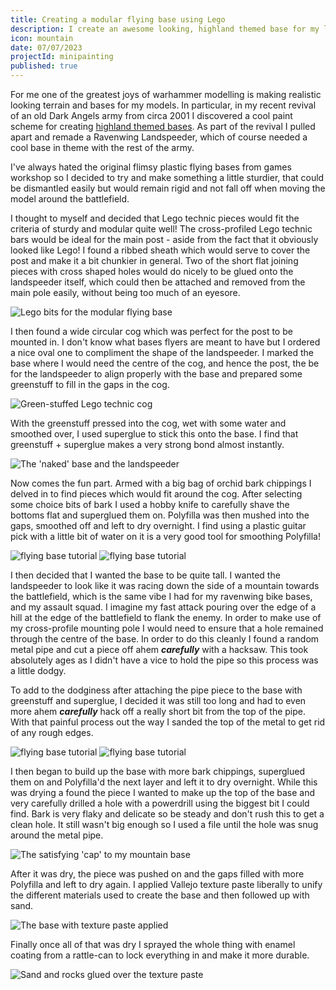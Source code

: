 ```yaml
---
title: Creating a modular flying base using Lego
description: I create an awesome looking, highland themed base for my landspeeder. Specifically I wanted to be able to attach and remove the stand itself separaetly. I used Lego Technic to do this.
icon: mountain
date: 07/07/2023
projectId: minipainting
published: true
---
```


For me one of the greatest joys of warhammer modelling is making realistic looking terrain and bases for my models. In particular, in my recent revival of an old Dark Angels army from circa 2001 I discovered a cool paint scheme for creating [highland themed bases](highland-themed-warhammer-bases). As part of the revival I pulled apart and remade a Ravenwing Landspeeder, which of course needed a cool base in theme with the rest of the army.

I've always hated the original flimsy plastic flying bases from games workshop so I decided to try and make something a little sturdier, that could be dismantled easily but would remain rigid and not fall off when moving the model around the battlefield. 

I thought to myself and decided that Lego technic pieces would fit the criteria of sturdy and modular quite well! The cross-profiled Lego technic bars would be ideal for the main post - aside from the fact that it obviously looked like Lego! I found a ribbed sheath which would serve to cover the post and make it a bit chunkier in general. Two of the short flat joining pieces with cross shaped holes would do nicely to be glued onto the landspeeder itself, which could then be attached and removed from the main pole easily, without being too much of an eyesore.

![Lego bits for the modular flying base](/warhammer/flying-base/lego-flying-base_0.webp)

I then found a wide circular cog which was perfect for the post to be mounted in. I don't know what bases flyers are meant to have but I ordered a nice oval one to compliment the shape of the landspeeder. I marked the base where I would need the centre of the cog, and hence the post, the be for the landspeeder to align properly with the base and prepared some greenstuff to fill in the gaps in the cog.

![Green-stuffed Lego technic cog](/warhammer/flying-base/lego-flying-base_1.webp)

With the greenstuff pressed into the cog, wet with some water and smoothed over, I used superglue to stick this onto the base. I find that greenstuff + superglue makes a very strong bond almost instantly.

![The 'naked' base and the landspeeder](/warhammer/flying-base/lego-flying-base_3.webp)

Now comes the fun part. Armed with a big bag of orchid bark chippings I delved in to find pieces which would fit around the cog. After selecting some choice bits of bark I used a hobby knife to carefully shave the bottoms flat and superglued them on. Polyfilla was then mushed into the gaps, smoothed off and left to dry overnight. I find using a plastic guitar pick with a little bit of water on it is a very good tool for smoothing Polyfilla!

<div class="image-grid">
    <img 
        src="/images/warhammer/flying-base/lego-flying-base_4.webp" 
        alt="flying base tutorial"
        class="post-image">
    <img
        src="/images/warhammer/flying-base/lego-flying-base_5.webp" 
        alt="flying base tutorial"
        class="post-image">
</div>

I then decided that I wanted the base to be quite tall. I wanted the landspeeder to look like it was racing down the side of a mountain towards the battlefield, which is the same vibe I had for my ravenwing bike bases, and my assault squad. I imagine my fast attack pouring over the edge of a hill at the edge of the battlefield to flank the enemy. In order to make use of my cross-profile mounting pole I would need to ensure that a hole remained through the centre of the base. In order to do this cleanly I found a random metal pipe and cut a piece off ahem ***carefully*** with a hacksaw. This took absolutely ages as I didn't have a vice to hold the pipe so this process was a little dodgy. 

To add to the dodginess after attaching the pipe piece to the base with greenstuff and superglue, I decided it was still too long and had to even more ahem ***carefully*** hack off a really short bit from the top of the pipe. With that painful process out the way I sanded the top of the metal to get rid of any rough edges.

<div class="image-grid">
    <img 
        src="/images/warhammer/flying-base/lego-flying-base_6.webp" 
        alt="flying base tutorial" 
        class="post-image">
    <img
        src="/images/warhammer/flying-base/lego-flying-base_7.webp" 
        alt="flying base tutorial"
        class="post-image">
</div>

I then began to build up the base with more bark chippings, superglued them on and Polyfilla'd the next layer and left it to dry overnight. While this was drying a found the piece I wanted to make up the top of the base and very carefully drilled a hole with a powerdrill using the biggest bit I could find. Bark is very flaky and delicate so be steady and don't rush this to get a clean hole. It still wasn't big enough so I used a file until the hole was snug around the metal pipe.

![The satisfying 'cap' to my mountain base](/warhammer/flying-base/lego-flying-base_8.webp)

After it was dry, the piece was pushed on and the gaps filled with more Polyfilla and left to dry again. I applied Vallejo texture paste liberally to unify the different materials used to create the base and then followed up with sand.

![The base with texture paste applied](/warhammer/flying-base/lego-flying-base_10.webp)

Finally once all of that was dry I sprayed the whole thing with enamel coating from a rattle-can to lock everything in and make it more durable.

![Sand and rocks glued over the texture paste](/warhammer/flying-base/lego-flying-base_9.webp)